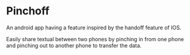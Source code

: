 # Pinchoff
An android app having a feature inspired by the handoff feature of IOS.


 Easily share textual between two phones by pinching in from one phone and pinching out to another phone to transfer the data.

